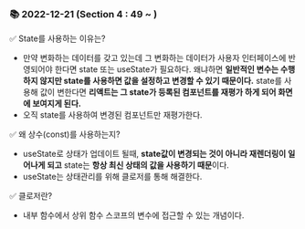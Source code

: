 ### 📚 2022-12-21 (Section 4 : 49 ~ )
✅ State를 사용하는 이유는?<br/>
- 만약 변화하는 데이터를 갖고 있는데 그 변화하는 데이터가 사용자 인터페이스에 반영되어야 한다면 state 또는 useState가 필요하다. 왜냐하면 **일반적인 변수는 수행하지 않지만 state를 사용하면 값을 설정하고 변경할 수 있기 때문이다.** state를 사용해 값이 변한다면 **리액트는 그 state가 등록된 컴포넌트를 재평가 하게 되어 화면에 보여지게 된다.** 
- 오직 state를 사용하여 변경된 컴포넌트만 재평가한다.

✅ 왜 상수(const)를 사용하는지?<br/>
- useState로 상태가 업데이트 될때, **state값이 변경되는 것이 아니라 재렌더링이 일어나게 되고** state는 **항상 최신 상태의 값을 사용하기 때문**이다.
- useState는 상태관리를 위해 클로저를 통해 해결한다.

✅ 클로저란?<br/>
- 내부 함수에서 상위 함수 스코프의 변수에 접근할 수 있는 개념이다.